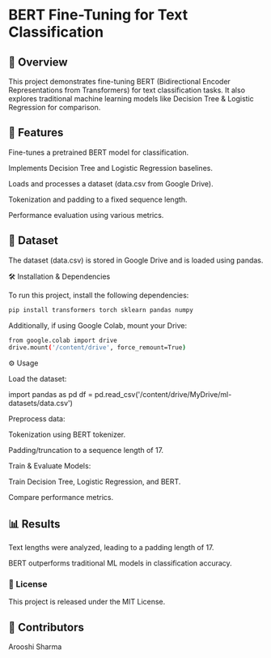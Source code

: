 # BERT Fine-Tuning for Text Classification
## 📌 Overview

This project demonstrates fine-tuning BERT (Bidirectional Encoder Representations from Transformers) for text classification tasks. It also explores traditional machine learning models like Decision Tree & Logistic Regression for comparison.

## 🚀 Features

Fine-tunes a pretrained BERT model for classification.

Implements Decision Tree and Logistic Regression baselines.

Loads and processes a dataset (data.csv from Google Drive).

Tokenization and padding to a fixed sequence length.

Performance evaluation using various metrics.

## 📂 Dataset

The dataset (data.csv) is stored in Google Drive and is loaded using pandas.

🛠 Installation & Dependencies

To run this project, install the following dependencies:
```bash
pip install transformers torch sklearn pandas numpy
```
Additionally, if using Google Colab, mount your Drive:
```bash
from google.colab import drive
drive.mount('/content/drive', force_remount=True)
```
⚙️ Usage

Load the dataset:

import pandas as pd
df = pd.read_csv('/content/drive/MyDrive/ml-datasets/data.csv')

Preprocess data:

Tokenization using BERT tokenizer.

Padding/truncation to a sequence length of 17.

Train & Evaluate Models:

Train Decision Tree, Logistic Regression, and BERT.

Compare performance metrics.

## 📊 Results

Text lengths were analyzed, leading to a padding length of 17.

BERT outperforms traditional ML models in classification accuracy.

### 📜 License

This project is released under the MIT License.

## 👥 Contributors

Arooshi Sharma

